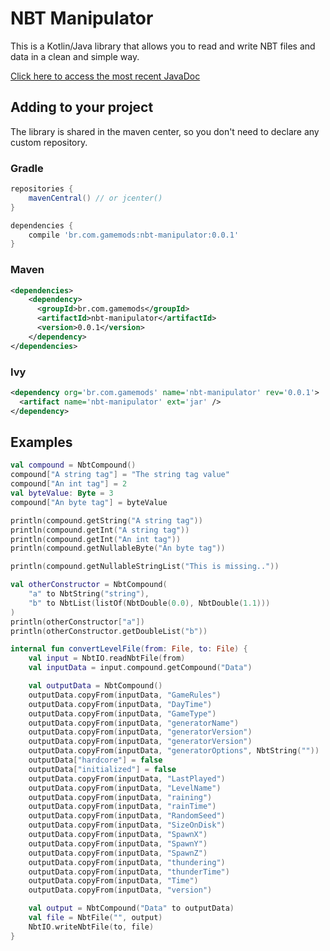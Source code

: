# NBT Manipulator

This is a Kotlin/Java library that allows you to read and write NBT files and data in a clean and simple way.

[Click here to access the most recent JavaDoc](https://gamemodsbr.github.io/NBT-Manipulator/javadoc)

## Adding to your project

The library is shared in the maven center, so you don't need to declare any custom repository.

### Gradle

```groovy
repositories {
    mavenCentral() // or jcenter()
}

dependencies {
    compile 'br.com.gamemods:nbt-manipulator:0.0.1'
}
```

### Maven

```xml
<dependencies>
    <dependency>
      <groupId>br.com.gamemods</groupId>
      <artifactId>nbt-manipulator</artifactId>
      <version>0.0.1</version>
    </dependency>
</dependencies>
```

### Ivy

```xml
<dependency org='br.com.gamemods' name='nbt-manipulator' rev='0.0.1'>
  <artifact name='nbt-manipulator' ext='jar' />
</dependency>
```

## Examples

```kotlin
val compound = NbtCompound()
compound["A string tag"] = "The string tag value"
compound["An int tag"] = 2
val byteValue: Byte = 3
compound["An byte tag"] = byteValue

println(compound.getString("A string tag"))
println(compound.getInt("A string tag"))
println(compound.getInt("An int tag"))
println(compound.getNullableByte("An byte tag"))

println(compound.getNullableStringList("This is missing.."))

val otherConstructor = NbtCompound(
    "a" to NbtString("string"),
    "b" to NbtList(listOf(NbtDouble(0.0), NbtDouble(1.1)))
)
println(otherConstructor["a"])
println(otherConstructor.getDoubleList("b"))
```

```kotlin
internal fun convertLevelFile(from: File, to: File) {
    val input = NbtIO.readNbtFile(from)
    val inputData = input.compound.getCompound("Data")

    val outputData = NbtCompound()
    outputData.copyFrom(inputData, "GameRules")
    outputData.copyFrom(inputData, "DayTime")
    outputData.copyFrom(inputData, "GameType")
    outputData.copyFrom(inputData, "generatorName")
    outputData.copyFrom(inputData, "generatorVersion")
    outputData.copyFrom(inputData, "generatorVersion")
    outputData.copyFrom(inputData, "generatorOptions", NbtString(""))
    outputData["hardcore"] = false
    outputData["initialized"] = false
    outputData.copyFrom(inputData, "LastPlayed")
    outputData.copyFrom(inputData, "LevelName")
    outputData.copyFrom(inputData, "raining")
    outputData.copyFrom(inputData, "rainTime")
    outputData.copyFrom(inputData, "RandomSeed")
    outputData.copyFrom(inputData, "SizeOnDisk")
    outputData.copyFrom(inputData, "SpawnX")
    outputData.copyFrom(inputData, "SpawnY")
    outputData.copyFrom(inputData, "SpawnZ")
    outputData.copyFrom(inputData, "thundering")
    outputData.copyFrom(inputData, "thunderTime")
    outputData.copyFrom(inputData, "Time")
    outputData.copyFrom(inputData, "version")

    val output = NbtCompound("Data" to outputData)
    val file = NbtFile("", output)
    NbtIO.writeNbtFile(to, file)
}
```